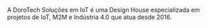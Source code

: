 A DoroTech Soluções em IoT é uma Design House especializada em projetos de IoT, M2M e Indústria 4.0 que atua desde 2016.
